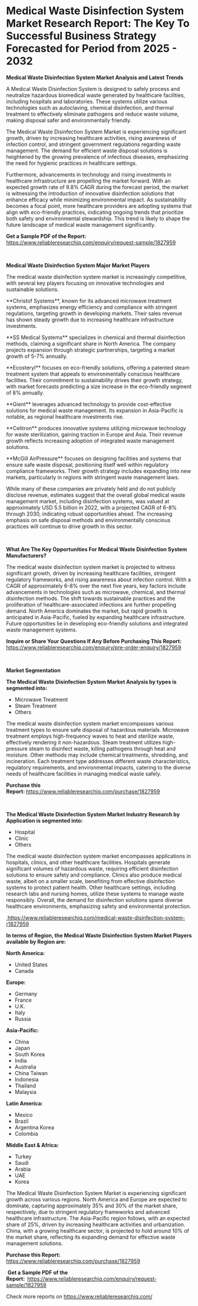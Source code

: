 <p><h1>Medical Waste Disinfection System Market Research Report: The Key To Successful Business Strategy Forecasted for Period from 2025 - 2032</h1></p><p><strong>Medical Waste Disinfection System Market Analysis and Latest Trends</strong></p>
<p><p>A Medical Waste Disinfection System is designed to safely process and neutralize hazardous biomedical waste generated by healthcare facilities, including hospitals and laboratories. These systems utilize various technologies such as autoclaving, chemical disinfection, and thermal treatment to effectively eliminate pathogens and reduce waste volume, making disposal safer and environmentally friendly. </p><p>The Medical Waste Disinfection System Market is experiencing significant growth, driven by increasing healthcare activities, rising awareness of infection control, and stringent government regulations regarding waste management. The demand for efficient waste disposal solutions is heightened by the growing prevalence of infectious diseases, emphasizing the need for hygienic practices in healthcare settings. </p><p>Furthermore, advancements in technology and rising investments in healthcare infrastructure are propelling the market forward. With an expected growth rate of 9.8% CAGR during the forecast period, the market is witnessing the introduction of innovative disinfection solutions that enhance efficacy while minimizing environmental impact. As sustainability becomes a focal point, more healthcare providers are adopting systems that align with eco-friendly practices, indicating ongoing trends that prioritize both safety and environmental stewardship. This trend is likely to shape the future landscape of medical waste management significantly.</p></p>
<p><strong>Get a Sample PDF of the Report:&nbsp;</strong> <a href="https://www.reliableresearchiq.com/enquiry/request-sample/1827959?utm_campaign=3129&utm_medium=2&utm_source=Github&utm_content=ia&utm_term=12042025&utm_id=medical-waste-disinfection-system">https://www.reliableresearchiq.com/enquiry/request-sample/1827959</a></p>
<p>&nbsp;</p>
<p><strong>Medical Waste Disinfection System Major Market Players</strong></p>
<p><p>The medical waste disinfection system market is increasingly competitive, with several key players focusing on innovative technologies and sustainable solutions. </p><p>**Christof Systems**, known for its advanced microwave treatment systems, emphasizes energy efficiency and compliance with stringent regulations, targeting growth in developing markets. Their sales revenue has shown steady growth due to increasing healthcare infrastructure investments.</p><p>**SS Medical Systems** specializes in chemical and thermal disinfection methods, claiming a significant share in North America. The company projects expansion through strategic partnerships, targeting a market growth of 5-7% annually.</p><p>**Ecosteryl** focuses on eco-friendly solutions, offering a patented steam treatment system that appeals to environmentally conscious healthcare facilities. Their commitment to sustainability drives their growth strategy, with market forecasts predicting a size increase in the eco-friendly segment of 8% annually.</p><p>**Gient** leverages advanced technology to provide cost-effective solutions for medical waste management. Its expansion in Asia-Pacific is notable, as regional healthcare investments rise. </p><p>**Celitron** produces innovative systems utilizing microwave technology for waste sterilization, gaining traction in Europe and Asia. Their revenue growth reflects increasing adoption of integrated waste management solutions.</p><p>**McGill AirPressure** focuses on designing facilities and systems that ensure safe waste disposal, positioning itself well within regulatory compliance frameworks. Their growth strategy includes expanding into new markets, particularly in regions with stringent waste management laws.</p><p>While many of these companies are privately held and do not publicly disclose revenue, estimates suggest that the overall global medical waste management market, including disinfection systems, was valued at approximately USD 5.5 billion in 2022, with a projected CAGR of 6-8% through 2030, indicating robust opportunities ahead. The increasing emphasis on safe disposal methods and environmentally conscious practices will continue to drive growth in this sector.</p></p>
<p>&nbsp;</p>
<p><strong>What Are The Key Opportunities For Medical Waste Disinfection System Manufacturers?</strong></p>
<p><p>The medical waste disinfection system market is projected to witness significant growth, driven by increasing healthcare facilities, stringent regulatory frameworks, and rising awareness about infection control. With a CAGR of approximately 6-8% over the next five years, key factors include advancements in technologies such as microwave, chemical, and thermal disinfection methods. The shift towards sustainable practices and the proliferation of healthcare-associated infections are further propelling demand. North America dominates the market, but rapid growth is anticipated in Asia-Pacific, fueled by expanding healthcare infrastructure. Future opportunities lie in developing eco-friendly solutions and integrated waste management systems.</p></p>
<p><strong>Inquire or Share Your Questions If Any Before Purchasing This Report:</strong> <a href="https://www.reliableresearchiq.com/enquiry/pre-order-enquiry/1827959?utm_campaign=3129&utm_medium=2&utm_source=Github&utm_content=ia&utm_term=12042025&utm_id=medical-waste-disinfection-system">https://www.reliableresearchiq.com/enquiry/pre-order-enquiry/1827959</a></p>
<p>&nbsp;</p>
<p><strong>Market Segmentation</strong></p>
<p><strong>The Medical Waste Disinfection System Market Analysis by types is segmented into:</strong></p>
<p><ul><li>Microwave Treatment</li><li>Steam Treatment</li><li>Others</li></ul></p>
<p><p>The medical waste disinfection system market encompasses various treatment types to ensure safe disposal of hazardous materials. Microwave treatment employs high-frequency waves to heat and sterilize waste, effectively rendering it non-hazardous. Steam treatment utilizes high-pressure steam to disinfect waste, killing pathogens through heat and moisture. Other methods may include chemical treatments, shredding, and incineration. Each treatment type addresses different waste characteristics, regulatory requirements, and environmental impacts, catering to the diverse needs of healthcare facilities in managing medical waste safely.</p></p>
<p><strong>Purchase this Report:&nbsp;</strong><a href="https://www.reliableresearchiq.com/purchase/1827959?utm_campaign=3129&utm_medium=2&utm_source=Github&utm_content=ia&utm_term=12042025&utm_id=medical-waste-disinfection-system">https://www.reliableresearchiq.com/purchase/1827959</a></p>
<p>&nbsp;</p>
<p><strong>The Medical Waste Disinfection System Market Industry Research by Application is segmented into:</strong></p>
<p><ul><li>Hospital</li><li>Clinic</li><li>Others</li></ul></p>
<p><p>The medical waste disinfection system market encompasses applications in hospitals, clinics, and other healthcare facilities. Hospitals generate significant volumes of hazardous waste, requiring efficient disinfection solutions to ensure safety and compliance. Clinics also produce medical waste, albeit on a smaller scale, benefiting from effective disinfection systems to protect patient health. Other healthcare settings, including research labs and nursing homes, utilize these systems to manage waste responsibly. Overall, the demand for disinfection solutions spans diverse healthcare environments, emphasizing safety and environmental protection.</p></p>
<p><a href="https://www.reliableresearchiq.com/medical-waste-disinfection-system-r1827959?utm_campaign=3129&utm_medium=2&utm_source=Github&utm_content=ia&utm_term=12042025&utm_id=medical-waste-disinfection-system">&nbsp;https://www.reliableresearchiq.com/medical-waste-disinfection-system-r1827959</a></p>
<p><strong>In terms of Region, the Medical Waste Disinfection System Market Players available by Region are:</strong></p>
<p>
    <p> <strong> North America: </strong>
        <ul>
            <li>United States</li>
            <li>Canada</li>
        </ul>
        </p> 
    <p> <strong> Europe: </strong>
        <ul>
            <li>Germany</li>
            <li>France</li>
            <li>U.K.</li>
            <li>Italy</li>
            <li>Russia</li>
        </ul>
        </p> 
    <p> <strong> Asia-Pacific: </strong>
        <ul>
            <li>China</li>
            <li>Japan</li>
            <li>South Korea</li>
            <li>India</li>
            <li>Australia</li>
            <li>China Taiwan</li>
            <li>Indonesia</li>
            <li>Thailand</li>
            <li>Malaysia</li>
        </ul>
        </p> 
    <p> <strong> Latin America: </strong>
        <ul>
            <li>Mexico</li>
            <li>Brazil</li>
            <li>Argentina Korea</li>
            <li>Colombia</li>
        </ul>
        </p> 
    <p> <strong> Middle East & Africa: </strong>
        <ul>
            <li>Turkey</li>
            <li>Saudi</li>
            <li>Arabia</li>
            <li>UAE</li>
            <li>Korea</li>
        </ul>
    </p>
    </p>
<p><p>The Medical Waste Disinfection System Market is experiencing significant growth across various regions. North America and Europe are expected to dominate, capturing approximately 35% and 30% of the market share, respectively, due to stringent regulatory frameworks and advanced healthcare infrastructure. The Asia-Pacific region follows, with an expected share of 25%, driven by increasing healthcare activities and urbanization. China, with a growing healthcare sector, is projected to hold around 10% of the market share, reflecting its expanding demand for effective waste management solutions.</p></p>
<p><strong>Purchase this Report: </strong><a href="https://www.reliableresearchiq.com/purchase/1827959?utm_campaign=3129&utm_medium=2&utm_source=Github&utm_content=ia&utm_term=12042025&utm_id=medical-waste-disinfection-system">https://www.reliableresearchiq.com/purchase/1827959</a></p>
<p>&nbsp;<strong>Get a Sample PDF of the Report:&nbsp;&nbsp;</strong><a href="https://www.reliableresearchiq.com/enquiry/request-sample/1827959?utm_campaign=3129&utm_medium=2&utm_source=Github&utm_content=ia&utm_term=12042025&utm_id=medical-waste-disinfection-system">https://www.reliableresearchiq.com/enquiry/request-sample/1827959</a></p>
<p><strong></strong></p>
<p>Check more reports on <a href="https://www.reliableresearchiq.com/?utm_campaign=3129&utm_medium=2&utm_source=Github&utm_content=ia&utm_term=12042025&utm_id=medical-waste-disinfection-system">https://www.reliableresearchiq.com/</a></p>